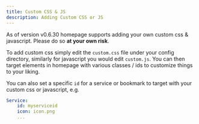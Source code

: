 ```yaml
---
title: Custom CSS & JS
description: Adding Custom CSS or JS
---
```



As of version v0.6.30 homepage supports adding your own custom css & javascript. Please do so **at your own risk**.

To add custom css simply edit the `custom.css` file under your config directory, similarly for javascript you would edit `custom.js`. You can then target elements in homepage with various classes / ids to customize things to your liking.

You can also set a specific `id` for a service or bookmark to target with your custom css or javascript, e.g.

```yaml
Service:
    id: myserviceid
    icon: icon.png
    ...
```